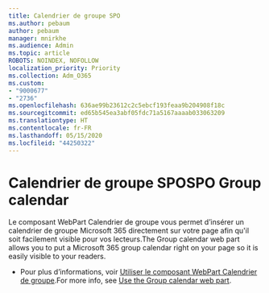 ```yaml
---
title: Calendrier de groupe SPO
ms.author: pebaum
author: pebaum
manager: mnirkhe
ms.audience: Admin
ms.topic: article
ROBOTS: NOINDEX, NOFOLLOW
localization_priority: Priority
ms.collection: Adm_O365
ms.custom:
- "9000677"
- "2736"
ms.openlocfilehash: 636ae99b23612c2c5ebcf193feaa9b204908f18c
ms.sourcegitcommit: ed65b545ea3abf05fdc71a5167aaaab033063209
ms.translationtype: HT
ms.contentlocale: fr-FR
ms.lasthandoff: 05/15/2020
ms.locfileid: "44250322"
---
```

# <a name="spo-group-calendar"></a><span data-ttu-id="6eec7-102">Calendrier de groupe SPO</span><span class="sxs-lookup"><span data-stu-id="6eec7-102">SPO Group calendar</span></span>

<span data-ttu-id="6eec7-103">Le composant WebPart Calendrier de groupe vous permet d’insérer un calendrier de groupe Microsoft 365 directement sur votre page afin qu'il soit facilement visible pour vos lecteurs.</span><span class="sxs-lookup"><span data-stu-id="6eec7-103">The Group calendar web part allows you to put a Microsoft 365 group calendar right on your page so it is easily visible to your readers.</span></span>
- <span data-ttu-id="6eec7-104">Pour plus d’informations, voir [Utiliser le composant WebPart Calendrier de groupe](https://support.microsoft.com/en-us/office/use-the-group-calendar-web-part-eaf3c04d-5699-48cb-8b5e-3caa887d51ce?ui=en-us&rs=en-us&ad=us).</span><span class="sxs-lookup"><span data-stu-id="6eec7-104">For more info, see [Use the Group calendar web part](https://support.microsoft.com/en-us/office/use-the-group-calendar-web-part-eaf3c04d-5699-48cb-8b5e-3caa887d51ce?ui=en-us&rs=en-us&ad=us).</span></span>
